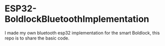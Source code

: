 # ESP32-BoldlockBluetoothImplementation
I made my own bluetooth esp32 implementation for the smart Boldlock, this repo is to share the basic code. 
